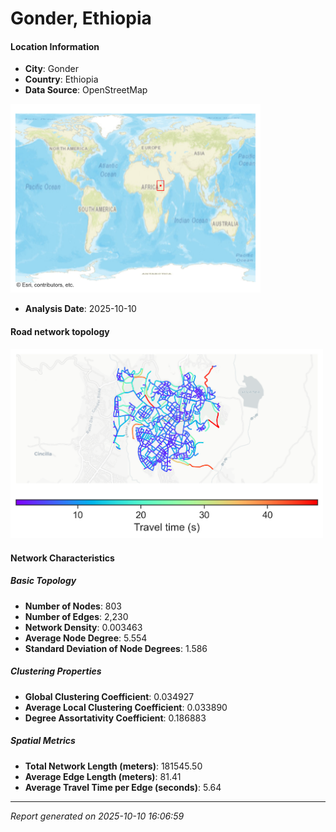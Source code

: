 # Gonder, Ethiopia

#### Location Information

- **City**: Gonder
- **Country**: Ethiopia
- **Data Source**: OpenStreetMap
<img src="Gonder_location.png" alt="Gonder Location Map" width="400" />

- **Analysis Date**: 2025-10-10

#### Road network topology

<img src="Gonder_network_map.png" alt="Gonder Road Network Map" width="500"/>

#### Network Characteristics

##### Basic Topology

- **Number of Nodes**: 803
- **Number of Edges**: 2,230
- **Network Density**: 0.003463
- **Average Node Degree**: 5.554
- **Standard Deviation of Node Degrees**: 1.586

##### Clustering Properties

- **Global Clustering Coefficient**: 0.034927
- **Average Local Clustering Coefficient**: 0.033890
- **Degree Assortativity Coefficient**: 0.186883

##### Spatial Metrics

- **Total Network Length (meters)**: 181545.50
- **Average Edge Length (meters)**: 81.41
- **Average Travel Time per Edge (seconds)**: 5.64

---
*Report generated on 2025-10-10 16:06:59*
